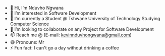 - 👋 Hi, I’m Nduvho Ngwana
- 👀 I’m interested in Software Development
- 🌱 I’m currently a Student @ Tshwane University of Technology Studying Computer Science
- 💞️ I’m looking to collaborate on any Project for Software Development
- 📫 Reach me @ (E-mail: kevinnduvhongwana@gmail.com)
- 😄 Pronouns: Mr
- ⚡ Fun fact: I can't go a day without drinking a coffee

<!---
NgwanaNduvho/NgwanaNduvho is a ✨ special ✨ repository because its `README.md` (this file) appears on your GitHub profile.
You can click the Preview link to take a look at your changes.
--->
